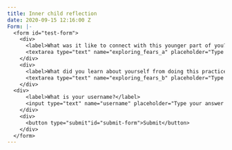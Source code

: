 ```yaml
---
title: Inner child reflection
date: 2020-09-15 12:16:00 Z
Form: |-
  <form id="test-form">
    <div>
      <label>What was it like to connect with this younger part of you? </label>
      <textarea type="text" name="exploring_fears_a" placeholder="Type your answer here"/></textarea>
    </div>
    <div>
      <label>What did you learn about yourself from doing this practice? </label>
      <textarea type="text" name="exploring_fears_b" placeholder="Type your answer here"/></textarea>
    </div>
  <div>
      <label>What is your username?</label>
      <input type="text" name="username" placeholder="Type your answer here"/></input>
    </div>
    <div>
      <button type="submit"id="submit-form">Submit</button>
    </div>
  </form>
---
```


